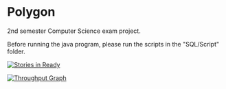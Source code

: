 # Polygon
2nd semester Computer Science exam project.



Before running the java program, please run the scripts in the "SQL/Script" folder.

[![Stories in Ready](https://badge.waffle.io/Bearukun/Polygon.png?label=ready&title=Ready)](http://waffle.io/Bearukun/Polygon)


[![Throughput Graph](https://graphs.waffle.io/Bearukun/Polygon/throughput.svg)](https://waffle.io/Bearukun/Polygon/metrics/throughput)

